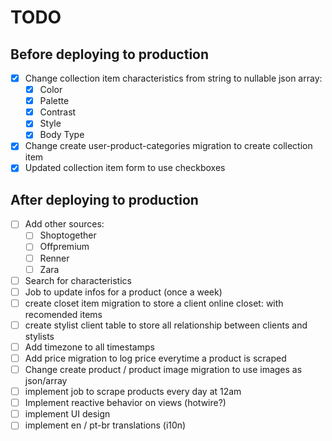 # TODO

## Before deploying to production

- [x] Change collection item characteristics from string to nullable json array:
  - [x] Color
  - [x] Palette
  - [x] Contrast
  - [x] Style
  - [x] Body Type
- [x] Change create user-product-categories migration to create collection item
- [x] Updated collection item form to use checkboxes

## After deploying to production

- [ ] Add other sources:
  - [ ] Shoptogether
  - [ ] Offpremium
  - [ ] Renner
  - [ ] Zara
- [ ] Search for characteristics
- [ ] Job to update infos for a product (once a week)
- [ ] create closet item migration to store a client online closet: with recomended items
- [ ] create stylist client table to store all relationship between clients and stylists
- [ ] Add timezone to all timestamps
- [ ] Add price migration to log price everytime a product is scraped
- [ ] Change create product / product image migration to use images as json/array
- [ ] implement job to scrape products every day at 12am
- [ ] Implement reactive behavior on views (hotwire?)
- [ ] implement UI design
- [ ] implement en / pt-br translations (i10n)
